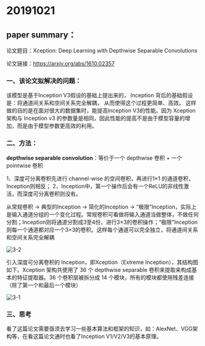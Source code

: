 # 20191021

## paper summary：

论文题目：Xception: Deep Learning with Depthwise Separable Convolutions

论文链接：https://arxiv.org/abs/1610.02357

### 一、该论文拟解决的问题：

该模型是基于Inception V3假设的基础上提出来的， Inception 背后的基础假设是：将通道间关系和空间关系完全解耦， 从而使得这个过程更简单、高效。 这样做的目的是在面对很大的数据集时，能提高Inception V3的性能。因为  Xception 架构与 Inception v3 的参数量是相同，因此性能的提高不是由于模型容量的增加，而是由于模型参数更高效的利用。 

### 二、方法：

 **depthwise separable convolution**：等价于一个 depthwise 卷积 + 一个 pointwise 卷积 

1、深度可分离卷积先进行 channel-wise 的空间卷积，再进行1×1 的通道卷积，Inception则相反；
2、Inception中，第一个操作后会有一个ReLU的非线性激活，而深度可分离卷积则没有。

从常规卷积 -> 典型的Inception -> 简化的Inception -> “极限”Inception，实际上是输入通道分组的一个变化过程。常规卷积可看做将输入通道当做整体，不做任何分割；Inception则将通道分割成3至4份，进行3×3的卷积操作；“极限”Inception则每一个通道都对应一个3×3的卷积。这样每个通道可以完全独立，将通道间关系和空间关系完全解耦

![3-2](C:\Users\JY\Desktop\GitHub&论文\论文\3Xception模型_summary\3-2.png)

引入深度可分离卷积的 Inception，即Xception（Extreme Inception），其结构图如下。Xception 架构共使用了 36 个 depthwise separable 卷积来提取来构成基本的特征提取器。36 个卷积层被拆分成 14 个模块，所有的模块都使用残差连接（除了第一个和最后一个模块） 

![3-1](C:\Users\JY\Desktop\GitHub&论文\论文\3Xception模型_summary\3-1.png)

### 三、思考

看了这篇论文需要亟须去学习一些基本算法和框架的知识，如：AlexNet、VGG架构等，在看这篇论文通时也看了Inception V1/V2/V3的基本原理。